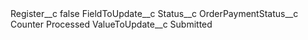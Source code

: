 <?xml version="1.0" encoding="UTF-8"?>
<CustomMetadata xmlns="http://soap.sforce.com/2006/04/metadata" xmlns:xsi="http://www.w3.org/2001/XMLSchema-instance" xmlns:xsd="http://www.w3.org/2001/XMLSchema">
    <label>Register__c</label>
    <protected>false</protected>
    <values>
        <field>FieldToUpdate__c</field>
        <value xsi:type="xsd:string">Status__c</value>
    </values>
    <values>
        <field>OrderPaymentStatus__c</field>
        <value xsi:type="xsd:string">Counter Processed</value>
    </values>
    <values>
        <field>ValueToUpdate__c</field>
        <value xsi:type="xsd:string">Submitted</value>
    </values>
</CustomMetadata>
